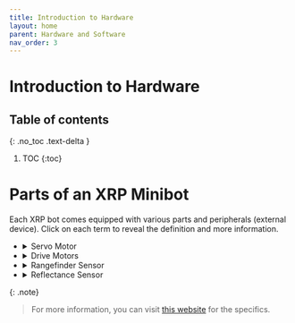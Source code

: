 ```yaml
---
title: Introduction to Hardware
layout: home
parent: Hardware and Software
nav_order: 3
---
```


# Introduction to Hardware

## Table of contents
{: .no_toc .text-delta }

1. TOC
{:toc}

<!---
TODO:
* Links to Units 3 and 4 for more information.
* Information about encoders in the drive motors.
* Images of various parts
* LED
* IMU (gyro) 
-->

# Parts of an XRP Minibot
Each XRP bot comes equipped with various parts and peripherals (external device). Click on each term to reveal the definition and more information.
* <details>
  <summary>Servo Motor</summary>
  A servo motor is a motor that allows for precise control of movement, such as angle, speed, or position. In the XRP Minibot, the arm of the minibot is the servo.
  </details>
* <details>
  <summary>Drive Motors</summary>
  The XRP Minibot has two geared drive motors with [encoders](/unit4/encoders.html). Drive motors are motors that rotate and control the wheels, allowing the robot to move forward, backwards, or turn.
  </details>
* <details>
  <summary>Rangefinder Sensor</summary>
  The XRP Minibot has an ultrasonic rangefinder that measures the distance between the robot and an object using sound waves. 
  </details>
* <details>
  <summary>Reflectance Sensor</summary>
  A reflectance sensor, is also known as a line following sensor. In the XRP Minibot, it uses infrared light to measure the amount of light reflected from a surface.
  </details>

{: .note}
> For more information, you can visit [this website](https://docs.wpilib.org/en/stable/docs/xrp-robot/getting-to-know-xrp.html) for the specifics.

